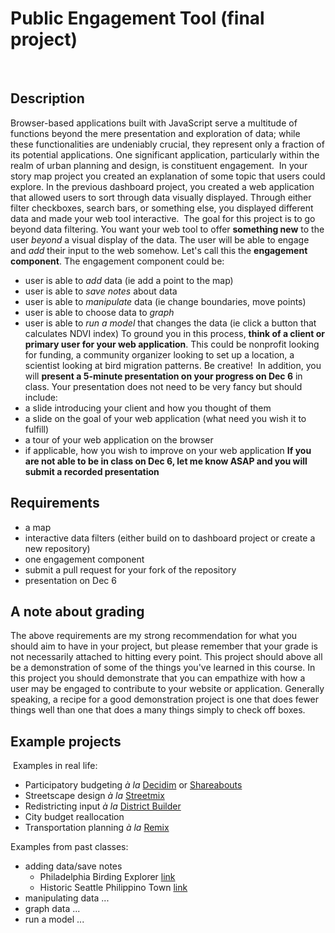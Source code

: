 # Public Engagement Tool (final project)
​
## Description

Browser-based applications built with JavaScript serve a multitude of functions beyond the mere presentation and exploration of data; while these functionalities are undeniably crucial, they represent only a fraction of its potential applications. One significant application, particularly within the realm of urban planning and design, is constituent engagement.
​
In your story map project you created an explanation of some topic that users could explore. In the previous dashboard project, you created a web application that allowed users to sort through data visually displayed. Through either filter checkboxes, search bars, or something else, you displayed different data and made your web tool interactive.
​
The goal for this project is to go beyond data filtering. You want your web tool to offer **something new** to the user *beyond* a visual display of the data. The user will be able to engage and *add* their input to the web somehow. Let's call this the **engagement component**. The engagement component could be:
- user is able to *add* data (ie add a point to the map)
- user is able to *save notes* about data
- user is able to *manipulate* data (ie change boundaries, move points)
- user is able to choose data to *graph*
- user is able to *run a model* that changes the data (ie click a button that calculates NDVI index)
To ground you in this process, **think of a client or primary user for your web application**. This could be nonprofit looking for funding, a community organizer looking to set up a location, a scientist looking at bird migration patterns. Be creative!
​
In addition, you will **present a 5-minute presentation on your progress on Dec 6** in class. Your presentation does not need to be very fancy but should include:
- a slide introducing your client and how you thought of them
- a slide on the goal of your web application (what need you wish it to fulfill)
- a tour of your web application on the browser
- if applicable, how you wish to improve on your web application
**If you are not able to be in class on Dec 6, let me know ASAP and you will submit a recorded presentation**
​
​
## Requirements
- a map 
- interactive data filters (either build on to dashboard project or create a new repository)
- one engagement component
- submit a pull request for your fork of the repository
- presentation on Dec 6
​
## A note about grading
The above requirements are my strong recommendation for what you should aim to have in your project, but please remember that your grade is not necessarily attached to hitting every point. This project should above all be a demonstration of some of the things you've learned in this course. In this project you should demonstrate that you can empathize with how a user may be engaged to contribute to your website or application. Generally speaking, a recipe for a good demonstration project is one that does fewer things well than one that does a many things simply to check off boxes.
​
## Example projects
​
Examples in real life:
​
- Participatory budgeting _à la_ [Decidim](https://decidim.org/) or [Shareabouts](https://pbcambridgefy25.poepublic.com/)
- Streetscape design _à la_ [Streetmix](https://streetmix.net/)
- Redistricting input _à la_ [District Builder](https://www.districtbuilder.org/)
- City budget reallocation
- Transportation planning _à la_ [Remix](https://www.remix.com/)

Examples from past classes:
​
​
- adding data/save notes
    - Philadelphia Birding Explorer [link](https://henryfeinstein.github.io/final-project-MUSA611/)
    - Historic Seattle Philippino Town [link](https://myronbanez.github.io/final-project/site/)
- manipulating data
    ...
- graph data
    ...
- run a model
    ...